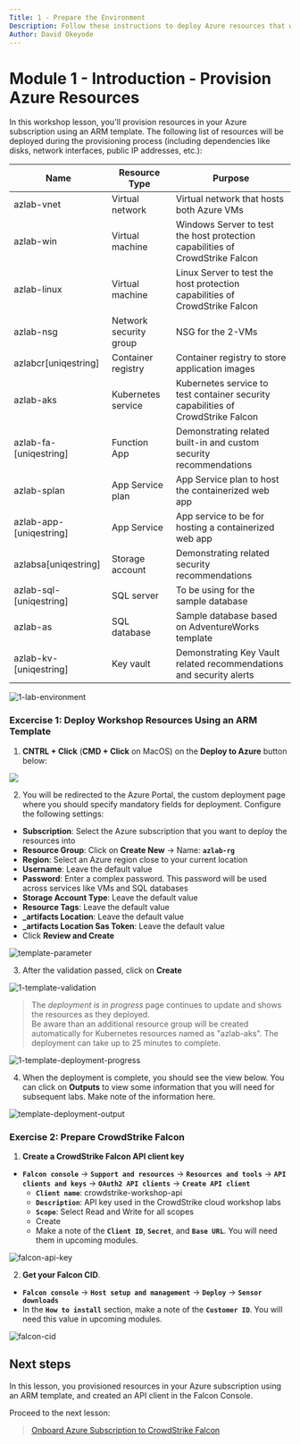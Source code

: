 ```yaml
---
Title: 1 - Prepare the Environment
Description: Follow these instructions to deploy Azure resources that we will use for the exercises in this workshop
Author: David Okeyode
---
```

# Module 1 - Introduction - Provision Azure Resources

In this workshop lesson, you'll provision resources in your Azure subscription using an ARM template.
The following list of resources will be deployed during the provisioning process (including dependencies like disks, network interfaces, public IP addresses, etc.):

Name | Resource Type | Purpose
-----| ------------- | -------
azlab-vnet | Virtual network | Virtual network that hosts both Azure VMs
azlab-win | Virtual machine | Windows Server to test the host protection capabilities of CrowdStrike Falcon
azlab-linux | Virtual machine | Linux Server to test the host protection capabilities of CrowdStrike Falcon
azlab-nsg | Network security group | NSG for the 2-VMs
azlabcr[uniqestring] | Container registry | Container registry to store application images
azlab-aks | Kubernetes service | Kubernetes service to test container security capabilities of CrowdStrike Falcon
azlab-fa-[uniqestring] | Function App | Demonstrating related built-in and custom security recommendations
azlab-splan | App Service plan | App Service plan to host the containerized web app
azlab-app-[uniqestring] | App Service | App service to be for hosting a containerized web app
azlabsa[uniqestring] | Storage account | Demonstrating related security recommendations
azlab-sql-[uniqestring] | SQL server | To be using for the sample database
azlab-as | SQL database | Sample database based on AdventureWorks template
azlab-kv-[uniqestring] | Key vault | Demonstrating Key Vault related recommendations and security alerts

![1-lab-environment](../images/1-lab-environment.png)

### Excercise 1: Deploy Workshop Resources Using an ARM Template
1. **CNTRL + Click** (**CMD + Click** on MacOS) on the **Deploy to Azure** button below:

<a href="https://portal.azure.com/#create/Microsoft.Template/uri/https%3A%2F%2Fraw.githubusercontent.com%2Fdavidokeyode%2Fcrowdstrike-handson-workshops%2Fmain%2Fworkshops%2Fazure-cloud-protection%2Ftemplates%2Fazlabtemplatedeploy.json" target="_blank"><img src="https://aka.ms/deploytoazurebutton"/></a>

2.	You will be redirected to the Azure Portal, the custom deployment page where you should specify mandatory fields for deployment. Configure the following settings:
* **Subscription**: Select the Azure subscription that you want to deploy the resources into
* **Resource Group**: Click on **Create New** → Name: **`azlab-rg`**
* **Region**: Select an Azure region close to your current location
* **Username**: Leave the default value
* **Password**: Enter a complex password. This password will be used across services like VMs and SQL databases
* **Storage Account Type**: Leave the default value
* **Resource Tags**: Leave the default value
* **_artifacts Location**: Leave the default value
* **_artifacts Location Sas Token**: Leave the default value
* Click **Review and Create**

![template-parameter](../images/1-template-parameter.png)

3. After the validation passed, click on **Create**

![1-template-validation](../images/1-template-validation.png)

> The *deployment is in progress* page continues to update and shows the resources as they deployed.  
> Be aware than an additional resource group will be created automatically for Kubernetes resources named as "azlab-aks".
> The deployment can take up to 25 minutes to complete.

![1-template-deployment-progress](../images/1-template-deployment-progress.png)

4. When the deployment is complete, you should see the view below. You can click on **Outputs** to view some information that you will need for subsequent labs. Make note of the information here.

![template-deployment-output](../images/1-template-deployment-output.png)

### Exercise 2: Prepare CrowdStrike Falcon
1. **Create a CrowdStrike Falcon API client key**
* **`Falcon console`** → **`Support and resources`** → **`Resources and tools`** → **`API clients and keys`** → **`OAuth2 API clients`** → **`Create API client`**
  * **`Client name`**: crowdstrike-workshop-api
  * **`Description`**: API key used in the CrowdStrike cloud workshop labs
  * **`Scope`**: Select Read and Write for all scopes
  * Create
  * Make a note of the **`Client ID`**, **`Secret`**, and **`Base URL`**. You will need them in upcoming modules.

![falcon-api-key](../images/1-falcon-api-key.png)

2. **Get your Falcon CID**.
* **`Falcon console`** → **`Host setup and management`** → **`Deploy`** → **`Sensor downloads`**
* In the **`How to install`** section, make a note of the **`Customer ID`**. You will need this value in upcoming modules.

![falcon-cid](../images/1-falcon-cid.png)

## Next steps

In this lesson, you provisioned resources in your Azure subscription using an ARM template, and created an API client in the Falcon Console.

Proceed to the next lesson:
> [Onboard Azure Subscription to CrowdStrike Falcon](2-onboard-azure-sub.md)
